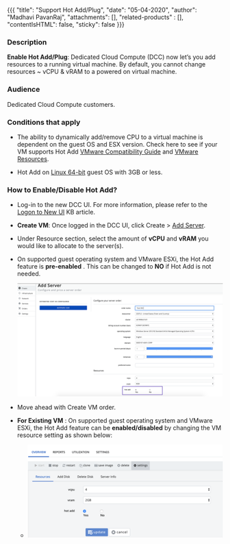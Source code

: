 {{{
  "title": "Support Hot Add/Plug",
  "date": "05-04-2020",
  "author": "Madhavi PavanRaj",
  "attachments": [],
  "related-products" : [],
  "contentIsHTML": false,
  "sticky": false
}}}

### Description

**Enable Hot Add/Plug**: Dedicated Cloud Compute (DCC) now let’s you add resources to a running virtual machine. By default, you cannot change resources ~ vCPU & vRAM to a powered on virtual machine.


### Audience

Dedicated Cloud Compute customers.


### Conditions that apply
* The ability to dynamically add/remove CPU to a virtual machine is dependent on the guest OS and ESX version. Check here to see if your VM supports Hot Add [VMware Compatibility Guide](https://www.vmware.com/resources/compatibility/search.php) and [VMware Resources](https://www.vmware.com/resources/compatibility/pdf/VMware_GOS_Compatibility_Guide.pdf).

* Hot Add on [Linux 64-bit](https://kb.vmware.com/s/article/2008405) guest OS with 3GB or less.


### How to Enable/Disable Hot Add?

* Log-in to the new DCC UI. For more information, please refer to the [Logon to New UI](logon-new-UI.md) KB article.

* **Create VM**: Once logged in the DCC UI, click Create > [Add Server](../create-server.md).

 * Under Resource section, select the amount of **vCPU** and **vRAM** you would like to allocate to the server(s).
 * On supported guest operating system and VMware ESXi, the Hot Add feature is **pre-enabled** . This can be changed to **NO** if Hot Add is not needed.

   ![](../../images/dcc/Create-server.png)

 * Move ahead with Create VM order.

* **For Existing VM** : On supported guest operating system and VMware ESXi, the Hot Add feature can be **enabled/disabled** by changing the VM resource setting as shown below:

  * ![](../../images/dcc/Modify-Hot-Add.png)
